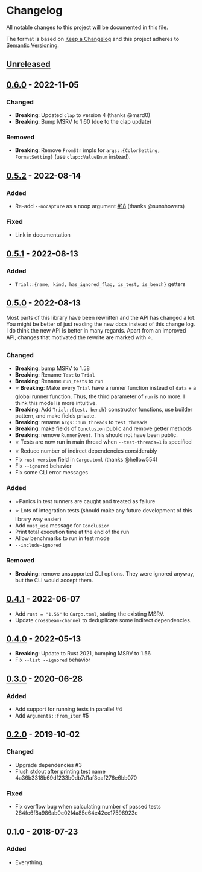 # Changelog
All notable changes to this project will be documented in this file.

The format is based on [Keep a Changelog](http://keepachangelog.com/en/1.0.0/)
and this project adheres to [Semantic Versioning](http://semver.org/spec/v2.0.0.html).

## [Unreleased]

## [0.6.0] - 2022-11-05
### Changed
- **Breaking**: Updated `clap` to version 4 (thanks @msrd0)
- **Breaking**: Bump MSRV to 1.60 (due to the clap update)

### Removed
- **Breaking**: Remove `FromStr` impls for `args::{ColorSetting, FormatSetting}` (use `clap::ValueEnum` instead).

## [0.5.2] - 2022-08-14
### Added
- Re-add `--nocapture` as a noop argument [#18](https://github.com/LukasKalbertodt/libtest-mimic/pull/18) (thanks @sunshowers)

### Fixed
- Link in documentation

## [0.5.1] - 2022-08-13
### Added
- `Trial::{name, kind, has_ignored_flag, is_test, is_bench}` getters

## [0.5.0] - 2022-08-13

Most parts of this library have been rewritten and the API has changed a lot.
You might be better of just reading the new docs instead of this change log.
I do think the new API is better in many regards.
Apart from an improved API, changes that motivated the rewrite are marked with ⭐.

### Changed
- **Breaking**: bump MSRV to 1.58
- **Breaking**: Rename `Test` to `Trial`
- **Breaking**: Rename `run_tests` to `run`
- ⭐ **Breaking**: Make every `Trial` have a runner function instead of `data` + a
  global runner function. Thus, the third parameter of `run` is no more. I think
  this model is more intuitive.
- **Breaking**: Add `Trial::{test, bench}` constructor functions, use builder
  pattern, and make fields private.
- **Breaking**: rename `Args::num_threads` to `test_threads`
- **Breaking**: make fields of `Conclusion` public and remove getter methods
- **Breaking**: remove `RunnerEvent`. This should not have been public.
- ⭐ Tests are now run in main thread when `--test-threads=1` is specified
- ⭐ Reduce number of indirect dependencies considerably
- Fix `rust-version` field in `Cargo.toml` (thanks @hellow554)
- Fix `--ignored` behavior
- Fix some CLI error messages

### Added
- ⭐Panics in test runners are caught and treated as failure
- ⭐ Lots of integration tests (should make any future development of this library way easier)
- Add `must_use` message for `Conclusion`
- Print total execution time at the end of the run
- Allow benchmarks to run in test mode
- `--include-ignored`

### Removed
- **Breaking**: remove unsupported CLI options. They were ignored anyway, but
  the CLI would accept them.


## [0.4.1] - 2022-06-07

- Add `rust = "1.56"` to `Cargo.toml`, stating the existing MSRV.
- Update `crossbeam-channel` to deduplicate some indirect dependencies.

## [0.4.0] - 2022-05-13
- **Breaking**: Update to Rust 2021, bumping MSRV to 1.56
- Fix `--list --ignored` behavior


## [0.3.0] - 2020-06-28
### Added
- Add support for running tests in parallel #4
- Add `Arguments::from_iter` #5

## [0.2.0] - 2019-10-02
### Changed
- Upgrade dependencies #3
- Flush stdout after printing test name 4a36b3318b69df233b0db7d1af3caf276e6bb070

### Fixed
- Fix overflow bug when calculating number of passed tests 264fe6f8a986ab0c02f4a85e64e42ee17596923c

## 0.1.0 - 2018-07-23
### Added
- Everything.


[Unreleased]: https://github.com/LukasKalbertodt/libtest-mimic/compare/v0.6.0...HEAD
[0.6.0]: https://github.com/LukasKalbertodt/libtest-mimic/compare/v0.5.2...v0.6.0
[0.5.2]: https://github.com/LukasKalbertodt/libtest-mimic/compare/v0.5.1...v0.5.2
[0.5.1]: https://github.com/LukasKalbertodt/libtest-mimic/compare/v0.5.0...v0.5.1
[0.5.0]: https://github.com/LukasKalbertodt/libtest-mimic/compare/v0.4.1...v0.5.0
[0.4.1]: https://github.com/LukasKalbertodt/libtest-mimic/compare/v0.4.0...v0.4.1
[0.4.0]: https://github.com/LukasKalbertodt/libtest-mimic/compare/v0.3.0...v0.4.0
[0.3.0]: https://github.com/LukasKalbertodt/libtest-mimic/compare/v0.2.0...v0.3.0
[0.2.0]: https://github.com/LukasKalbertodt/libtest-mimic/compare/v0.1.0...v0.2.0
[0.1.1]: https://github.com/LukasKalbertodt/libtest-mimic/compare/v0.1.0...v0.1.1

